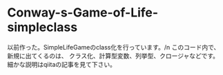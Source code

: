 # Conway-s-Game-of-Life-simpleclass
以前作った。SimpleLifeGameのclass化を行っています。/n
このコード内で、新規に出てくるのは、
クラス化、計算型変数、列挙型、クロージャなどです。
細かな説明はqiitaの記事を見て下さい。
